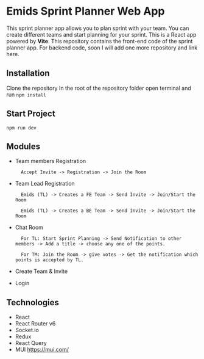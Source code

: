 # Emids Sprint Planner Web App 
This sprint planner app allows you to plan sprint with your team. You can create different teams and start planning for your sprint. This is a React app powered by **Vite**. This repository contains the front-end code of the sprint planner app. For backend code, soon I will add one more repository and link here.

## Installation
Clone the repository
In the root of the repository folder open terminal and run ``npm install``

## Start Project
``npm run dev``

## Modules 

- Team members Registration 

        Accept Invite -> Registration -> Join the Room 

- Team Lead Registration 

        Emids (TL) -> Creates a FE Team -> Send Invite -> Join/Start the Room 

        Emids (TL) -> Creates a BE Team -> Send Invite -> Join/Start the Room 

- Chat Room 

        For TL: Start Sprint Planning -> Send Notification to other members -> Add a title -> choose any one of the points. 

        For TM: Join the Room -> give votes -> Get the notification which points is accepted by TL. 

- Create Team & Invite 

- Login 
 

## Technologies 

- React 
- React Router v6 
- Socket.io 
- Redux 
- React Query 
- MUI https://mui.com/  
